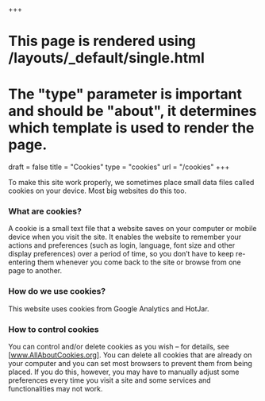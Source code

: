 +++
# This page is rendered using /layouts/_default/single.html
# The "type" parameter is important and should be "about", it determines which template is used to render the page.
draft	= false
title	= "Cookies"
type	= "cookies"
url		= "/cookies"
+++

To make this site work properly, we sometimes place small data files called cookies on your device. Most big websites do this too.

### What are cookies?

A cookie is a small text file that a website saves on your computer or mobile device when you visit the site. It enables the website to remember your actions and preferences (such as login, language, font size and other display preferences) over a period of time, so you don’t have to keep re-entering them whenever you come back to the site or browse from one page to another.

### How do we use cookies?

This website uses cookies from Google Analytics and HotJar.

### How to control cookies

You can control and/or delete cookies as you wish – for details, see [www.AllAboutCookies.org]. You can delete all cookies that are already on your computer and you can set most browsers to prevent them from being placed. If you do this, however, you may have to manually adjust some preferences every time you visit a site and some services and functionalities may not work.